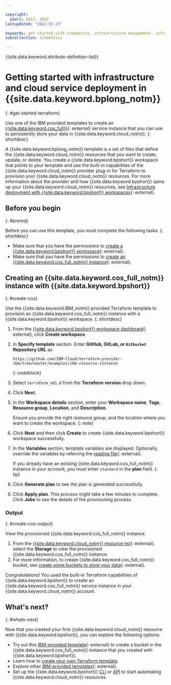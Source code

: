 ```yaml
---

copyright:
  years: 2017, 2022
lastupdated: "2022-02-25"

keywords: get started with schematics, infrastructure management, infrastructure as code, iac, schematics cloud environment, schematics infrastructure, schematics terraform, terraform provider
subcollection: schematics

---
```


{{site.data.keyword.attribute-definition-list}}


# Getting started with infrastructure and cloud service deployment in {{site.data.keyword.bplong_notm}}
{: #get-started-terraform}

Use one of the IBM provided templates to create an [{{site.data.keyword.cos_full}}](/docs/cloud-object-storage?topic=cloud-object-storage-about-cloud-object-storage){: external} service instance that you can use to persistently store your data in {{site.data.keyword.cloud_notm}}. 
{: shortdesc}

A {{site.data.keyword.bplong_notm}} template is a set of files that define the {{site.data.keyword.cloud_notm}} resources that you want to create, update, or delete. You create a {{site.data.keyword.bpshort}} workspace that points to your template and use the built-in capabilities of the {{site.data.keyword.cloud_notm}} provider plug-in for Terraform to provision your {{site.data.keyword.cloud_notm}} resources. For more information about the provider and how {{site.data.keyword.bpshort}} spins up your {{site.data.keyword.cloud_notm}} resources, see [Infrastructure deployment with {{site.data.keyword.bpshort}} workspaces](/docs/schematics?topic=schematics-about-schematics#how-to-workspaces){: external}. 

## Before you begin
{: #prereq}

Before you can use this template, you must complete the following tasks. 
{: shortdesc}

- Make sure that you have the permissions to [create a {{site.data.keyword.bpshort}} workspace](/docs/schematics?topic=schematics-access#access-roles){: external}. 
- Make sure that you have the permissions to [create an {{site.data.keyword.cos_full_notm}} instance](/docs/cloud-object-storage?topic=cloud-object-storage-iam){: external}. 

## Creating an {{site.data.keyword.cos_full_notm}} instance with {{site.data.keyword.bpshort}}
{: #create-cos}

Use the {{site.data.keyword.IBM_notm}} provided Terraform template to provision an {{site.data.keyword.cos_full_notm}} instance with a {{site.data.keyword.bpshort}} workspace. 
{: shortdesc}

1. From the [{{site.data.keyword.bpshort}} workspace dashboard](https://cloud.ibm.com/schematics/workspaces){: external}, click **Create workspace**.
2. In **Specify template** section. Enter **GitHub, GitLab, or `Bitbucket` Repository URL** as 
    ```text
    https://github.com/IBM-Cloud/terraform-provider-ibm/tree/master/examples/ibm-resource-instance
    ```
    {: codeblock}

3. Select `terraform_v01.0` from the **Terraform version** drop down.
4. Click **Next**.
5. In the **Workspace details** section, enter your **Workspace name**, **Tags**, **Resource group**, **Location**, and **Description**.

    Ensure you provide the right resource group, and the location where you want to create the workspace.
    {: note}

6. Click **Next** and then click **Create** to create {{site.data.keyword.bpshort}} workspace successfully.
7. In the **Variables** section, template variables are displayed. Optionally, override the variables by referring the [readme file](https://github.com/IBM-Cloud/terraform-provider-ibm/tree/master/examples/ibm-resource-instance){: external}. 
    
    If you already have an existing {{site.data.keyword.cos_full_notm}} instance in your account, you must enter `standard` in the **plan** field. 
    {: tip}

8. Click **Generate plan** to see the plan is generated successfully.
9. Click **Apply plan**. This process might take a few minutes to complete. Click **Jobs** to see the details of the provisioning process.

### Output
{: #create-cos-output}

View the provisioned {{site.data.keyword.cos_full_notm}} instance. 
1. From the [{{site.data.keyword.cloud_notm}} resource list](https://cloud.ibm.com/resources){: external}, select the **Storage** to view the provisioned {{site.data.keyword.cos_full_notm}} instance.
2. For more information, to create {{site.data.keyword.cos_full_notm}} bucket, see [create some buckets to store your data](/docs/cloud-object-storage?topic=cloud-object-storage-getting-started-cloud-object-storage#gs-create-buckets){: external}.


Congratulations! You used the built-in Terraform capabilities of {{site.data.keyword.bpshort}} to create an {{site.data.keyword.cos_full_notm}} service instance in your {{site.data.keyword.cloud_notm}} account. 


## What's next? 
{: #whats-next}

Now that you created your first {{site.data.keyword.cloud_notm}} resource with {{site.data.keyword.bpshort}}, you can explore the following options: 

- Try out this [IBM-provided template](https://github.com/IBM-Cloud/terraform-provider-ibm/tree/master/examples/ibm-cos-bucket){: external} to create a bucket in the {{site.data.keyword.cos_full_notm}} instance that you created with {{site.data.keyword.bpshort}}. 
- Learn how to [create your own Terraform template](/docs/schematics?topic=schematics-create-tf-config). 
- Explore other [IBM-provided templates](https://github.com/IBM-Cloud/terraform-provider-ibm/tree/master/examples){: external}.
- Set up the {{site.data.keyword.bpshort}} [CLI](/docs/schematics?topic=schematics-setup-cli) or [API](/docs/schematics?topic=schematics-setup-api) to start automating {{site.data.keyword.cloud_notm}} resources. 
